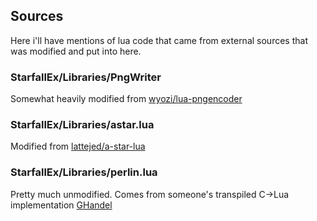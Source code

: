 ## Sources
Here i'll have mentions of lua code that came from external sources that was modified and put into here.


### StarfallEx/Libraries/PngWriter
Somewhat heavily modified from
[wyozi/lua-pngencoder](https://github.com/wyozi/lua-pngencoder)

### StarfallEx/Libraries/astar.lua
Modified from
[lattejed/a-star-lua](https://github.com/lattejed/a-star-lua)

### StarfallEx/Libraries/perlin.lua
Pretty much unmodified. Comes from someone's transpiled C->Lua implementation
[GHandel](https://stackoverflow.com/questions/33425333/lua-perlin-noise-generation-getting-bars-rather-than-squares)
